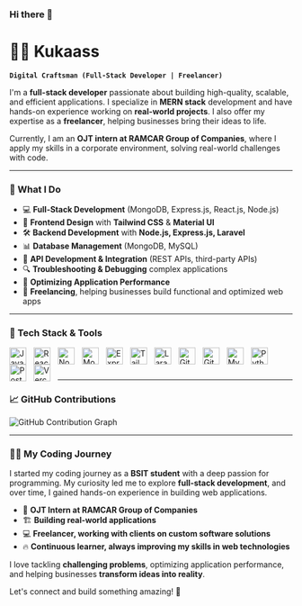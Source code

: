 ### Hi there 👋

<!--
**Kukaas/Kukaas** is a ✨ _special_ ✨ repository because its `README.md` (this file) appears on your GitHub profile.

Here are some ideas to get you started:

- 🔭 I’m currently working on ...
- 🌱 I’m currently learning ...
- 👯 I’m looking to collaborate on ...
- 🤔 I’m looking for help with ...
- 💬 Ask me about ...
- 📫 How to reach me: ...
- 😄 Pronouns: ...
- ⚡ Fun fact: ...
-->

# 🏄‍♂️ Kukaass  

**`Digital Craftsman (Full-Stack Developer | Freelancer)`**  

I'm a **full-stack developer** passionate about building high-quality, scalable, and efficient applications. I specialize in **MERN stack** development and have hands-on experience working on **real-world projects**. I also offer my expertise as a **freelancer**, helping businesses bring their ideas to life.  

Currently, I am an **OJT intern at RAMCAR Group of Companies**, where I apply my skills in a corporate environment, solving real-world challenges with code.  

---

### 🚀 What I Do  
- 💻 **Full-Stack Development** (MongoDB, Express.js, React.js, Node.js)  
- 🎨 **Frontend Design** with **Tailwind CSS** & **Material UI**  
- 🛠️ **Backend Development** with **Node.js, Express.js, Laravel**  
- 📊 **Database Management** (MongoDB, MySQL)  
- 🔄 **API Development & Integration** (REST APIs, third-party APIs)  
- 🔍 **Troubleshooting & Debugging** complex applications  
- 🔧 **Optimizing Application Performance**  
- 🎯 **Freelancing**, helping businesses build functional and optimized web apps  

---

### 🧰 Tech Stack & Tools  

<img align="left" alt="JavaScript" width="30px" style="padding-right:10px;" src="https://cdn.jsdelivr.net/gh/devicons/devicon/icons/javascript/javascript-plain.svg" />
<img align="left" alt="React" width="30px" style="padding-right:10px;" src="https://cdn.jsdelivr.net/gh/devicons/devicon/icons/react/react-original.svg" />
<img align="left" alt="NodeJS" width="30px" style="padding-right:10px;" src="https://cdn.jsdelivr.net/gh/devicons/devicon/icons/nodejs/nodejs-original.svg" />
<img align="left" alt="MongoDB" width="30px" style="padding-right:10px;" src="https://cdn.jsdelivr.net/gh/devicons/devicon/icons/mongodb/mongodb-original.svg" />
<img align="left" alt="ExpressJS" width="30px" style="padding-right:10px;" src="https://cdn.jsdelivr.net/gh/devicons/devicon/icons/express/express-original.svg" />
<img align="left" alt="Tailwind CSS" width="30px" style="padding-right:10px;" src="https://cdn.jsdelivr.net/gh/devicons/devicon/icons/tailwindcss/tailwindcss-plain.svg" />
<img align="left" alt="Laravel" width="30px" style="padding-right:10px;" src="https://cdn.jsdelivr.net/gh/devicons/devicon/icons/laravel/laravel-plain.svg" />
<img align="left" alt="GitHub" width="30px" style="padding-right:10px;" src="https://cdn.jsdelivr.net/gh/devicons/devicon/icons/github/github-original.svg" />
<img align="left" alt="Git" width="30px" style="padding-right:10px;" src="https://cdn.jsdelivr.net/gh/devicons/devicon/icons/git/git-original.svg" />
<img align="left" alt="MySQL" width="30px" style="padding-right:10px;" src="https://cdn.jsdelivr.net/gh/devicons/devicon/icons/mysql/mysql-original.svg" />
<img align="left" alt="Python" width="30px" style="padding-right:10px;" src="https://cdn.jsdelivr.net/gh/devicons/devicon/icons/python/python-plain.svg" />
<img align="left" alt="Postman" width="30px" style="padding-right:10px;" src="https://cdn.jsdelivr.net/gh/devicons/devicon/icons/postman/postman-original.svg" />
<img align="left" alt="Vercel" width="30px" style="padding-right:10px;" src="https://cdn.jsdelivr.net/gh/devicons/devicon/icons/vercel/vercel-original.svg" />
<br />

#

---

### 📈 GitHub Contributions  

![GitHub Contribution Graph](https://your-image-link-here)  

---

### 👨‍💻 My Coding Journey  

I started my coding journey as a **BSIT student** with a deep passion for programming. My curiosity led me to explore **full-stack development**, and over time, I gained hands-on experience in building web applications.  

- 💼 **OJT Intern at RAMCAR Group of Companies**  
- 🏗️ **Building real-world applications**  
- 💻 **Freelancer, working with clients on custom software solutions**  
- 🔥 **Continuous learner, always improving my skills in web technologies**  

I love tackling **challenging problems**, optimizing application performance, and helping businesses **transform ideas into reality**.  

Let's connect and build something amazing! 🚀  
